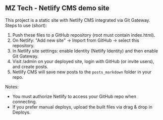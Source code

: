 
MZ Tech - Netlify CMS demo site
--------------------------------

This project is a static site with Netlify CMS integrated via Git Gateway.
Steps to use (short):

1. Push these files to a GitHub repository (root must contain index.html).
2. On Netlify: "Add new site" -> Import from GitHub -> select this repository.
3. In Netlify site settings: enable Identity (Netlify Identity) and then enable Git Gateway.
4. Visit /admin on your deployed site, login with GitHub (or invite users), and create posts.
5. Netlify CMS will save new posts to the `posts_markdown` folder in your repo.

Notes:
- You must authorize Netlify to access your GitHub repo when connecting.
- If you prefer manual deploys, upload the built files via drag & drop in Deploys.
